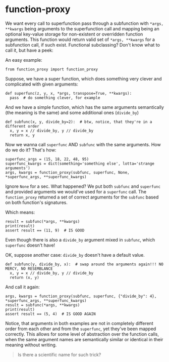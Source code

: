 # function-proxy
We want every call to superfunction pass through a subfunction with ```*args, **kwargs``` being arguments to the superfunction call and mapping being an optional key-value storage for non-existent or overridden function arguments. 
This function would return valid set of ```*args, **kwargs``` for a subfunction call, if such exist.
Functional subclassing? Don't know what to call it, but have a peek:

An easy example:
```
from function_proxy import function_proxy
```
Suppose, we have a super function, which does something very clever and complicated with given arguments:
```
def superfunc(z, y, x, *args, transpose=True, **kwargs):
  pass  # do something clever, for example
```
And we have a simple function, which has the same arguments semantically (the meaning is the same) and some additional ones (```divide_by```)
```
def subfunc(x, y, divide_by=2):  # btw, notice, that they're in a different order
  x, y = x // divide_by, y // divide_by
  return x, y
```
Now we wanna call ```superfunc``` AND ```subfunc``` with the same arguments.
How do we do it? That's how:
```
superfunc_args = (15, 18, 22, 48, 95)
superfunc_kwargs = dict(something='something else', lotta='strange arguments')
args, kwargs = function_proxy(subfunc, superfunc, None, *superfunc_args, **superfunc_kwargs)
```
Ignore ```None``` for a sec.
What happened? We put both ```subfunc``` and ```superfunc``` and provided arguments we would've used for a ```superfunc``` call.
The ```function_proxy``` returned a set of correct arguments for the ```subfunc``` based on both function's signatures.

Which means:
```
result = subfunc(*args, **kwargs)
print(result)
assert result == (11, 9)  # IS GOOD
```
Even though there is also a ```divide_by``` argument mixed in ```subfunc```, which ```superfunc``` doesn't have!

OK, suppose another case: ```divide_by``` doesn't have a default value.

```
def subfunc(y, divide_by, x):  # swap around the arguments again!!! NO MERCY, NO RESEMBLANCE
  x, y = x // divide_by, y // divide_by
  return (x, y)
```
And call it again:
```
args, kwargs = function_proxy(subfunc, superfunc, {"divide_by": 4}, *superfunc_args, **superfunc_kwargs)
result = subfunc(*args, **kwargs)
print(result)
assert result == (5, 4)  # IS GOOD AGAIN
```

Notice, that arguments in both examples are not in completely different order from each other and from the ```superfunc```, yet they've been mapped correctly.
This allows for some level of abstraction over the function calls, when the same argument names are semantically similar or identical in their meaning without writing.

> Is there a scientific name for such trick?
